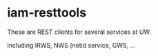 # iam-resttools

These are REST clients for several services at UW.

Including IRWS, NWS (netid service, GWS, ... 


